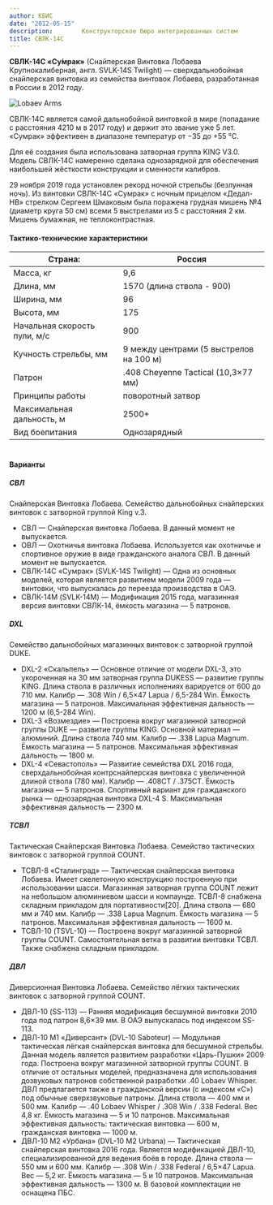 ```yaml
---
author: КБИС
date: "2012-05-15"
description: 		Конструкторское бюро интегрированных систем
title: СВЛК-14С
---
```


**СВЛК-14С «Су́мрак»** (Снайперская Винтовка Лобаева Крупнокалиберная, англ. SVLK-14S Twilight) — сверхдальнобойная снайперская винтовка из семейства винтовок Лобаева, разработанная в России в 2012 году.

![Lobaev Arms](https://i.pinimg.com/originals/c4/ea/22/c4ea22ccaf90a4249990a1fd14b8b4ba.jpg)

СВЛК-14С является самой дальнобойной винтовкой в мире (попадание с расстояния 4210 м в 2017 году) и держит это звание уже 5 лет. «Сумрак» эффективен в диапазоне температур от −35 до +55 °C.

Для её создания была использована затворная группа KING V3.0. Модель СВЛК-14С намеренно сделана однозарядной для обеспечения наибольшей жёсткости конструкции и сменности калибров.

29 ноября 2019 года установлен рекорд ночной стрельбы (безлунная ночь). Из винтовки СВЛК-14С «Сумрак» с ночным прицелом «Дедал-НВ» стрелком Сергеем Шмаковым была поражена грудная мишень №4 (диаметр круга 50 см) всеми 5 выстрелами из 5 с расстояния 2 км. Мишень бумажная, не теплоконтрастная.


#### Тактико-технические характеристики

Страна: | Россия
--- | ---
Масса, кг |	9,6
Длина, мм |	1570 (длина ствола - 900)
Ширина, мм |	96 
Высота, мм |	175 
Начальная скорость пули, м/с | 900
Кучность стрельбы, мм | 9 между центрами (5 выстрелов на 100 м)
Патрон |	.408 Cheyenne Tactical (10,3×77 мм)
Принципы работы |	поворотный затвор
Максимальная дальность, м |	2500+
Вид боепитания |	Однозарядный

#
#### Варианты

##### **СВЛ**
Снайперская Винтовка Лобаева. Семейство дальнобойных снайперских винтовок с затворной группой King v.3.

* СВЛ — Снайперская винтовка Лобаева. В данный момент не выпускается.
* ОВЛ — Охотничья винтовка Лобаева. Используется как охотничье и спортивное оружие в виде гражданского аналога СВЛ. В данный момент не выпускается.
* СВЛК-14С «Сумрак» (SVLK-14S Twilight) — Одна из основных моделей, которая является развитием модели 2009 года — винтовки, что выпускалась до переезда производства в ОАЭ.
* СВЛК-14М (SVLK-14M) — Модификация 2015 года, магазинная версия винтовки СВЛК-14, ёмкость магазина — 5 патронов.

##### **DXL**
Семейство дальнобойных магазинных винтовок с затворной группой DUKE.

* DXL-2 «Скальпель» — Основное отличие от модели DXL-3, это укороченная на 30 мм затворная группа DUKESS — развитие группы KING. Длина ствола в различных исполнениях варируется от 600 до 710 мм. Калибр — .308 Win / 6,5×47 Lapua / 6,5-284 Win. Ёмкость магазина — 5 патронов. Максимальная эффективная дальность — 1200 м (6,5-284 Win).
* DXL-3 «Возмездие» — Построена вокруг магазинной затворной группы DUKE — развитие группы KING. Основной материал — алюминий. Длина ствола 740 мм. Калибр — .338 Lapua Magnum. Ёмкость магазина — 5 патронов. Максимальная эффективная дальность — 1800 м.
* DXL-4 «Севастополь» — Развитие семейства DXL 2016 года, сверхдальнобойная контрснайперская винтовка с увеличенной длиной ствола (780 мм). Калибр — .408CT / .375CT. Ёмкость магазина — 5 патронов. Спортивный вариант для гражданского рынка — однозарядная винтовка DXL-4 S. Максимальная эффективная дальность — 2300 м.

##### **ТСВЛ**
Тактическая Снайперская Винтовка Лобаева. Семейство тактических винтовок с затворной группой COUNT.

* ТСВЛ-8 «Сталинград» — Тактическая снайперская винтовка Лобаева. Имеет скелетонную конструкцию построенную при использовании шасси. Магазинная затворная группа COUNT лежит на небольшом алюминиевом шасси и компаунде. ТСВЛ-8 снабжена складным прикладом для портативности[20]. Длина ствола — 680 мм и 740 мм. Калибр — .338 Lapua Magnum. Ёмкость магазина — 5 патронов. Максимальная эффективная дальность — 1600 м.
* ТСВЛ-10 (TSVL-10) — Построена вокруг магазинной затворной группы COUNT. Самостоятельная ветка в развитии винтовки ТСВЛ. Также снабжена складным прикладом.

##### **ДВЛ**
Диверсионная Винтовка Лобаева. Семейство лёгких тактических винтовок с затворной группой COUNT.

* ДВЛ-10 (SS-113) — Ранняя модификация бесшумной винтовки 2010 года под патрон 8,6×39 мм. В ОАЭ выпускалась под индексом SS-113.
* ДВЛ-10 М1 «Диверсант» (DVL-10 Saboteur) — Модульная тактическая лёгкая снайперская винтовка для бесшумной стрельбы. Данная модель является развитием разработки «Царь-Пушки» 2009 года. Построена вокруг магазинной затворной группы COUNT. В отличие от остальных моделей, предназначена для использования дозвуковых патронов собственной разработки .40 Lobaev Whisper. ДВЛ предлагается также в гражданской версии (с индексом «C») под обычные сверхзвуковые патроны. Длина ствола — 400 мм и 500 мм. Калибр — .40 Lobaev Whisper / .308 Win / .338 Federal. Вес 4,8 кг. Ёмкость магазина — 5 и 10 патронов. Максимальная эффективная дальность: тактическая винтовка — 600 м, гражданская винтовка — 1000 м.
* ДВЛ-10 М2 «Урбана» (DVL-10 M2 Urbana) — Тактическая снайперская винтовка 2016 года. Является модификацией ДВЛ-10, специализированной для ведения боёв в городе. Длина ствола — 550 мм и 600 мм. Калибр — .308 Win / .338 Federal / 6,5×47 Lapua. Вес — 5,2 кг. Ёмкость магазина — 5 и 10 патронов. Максимальная эффективная дальность — 1300 м. В базовой комплектации не оснащена ПБС.
